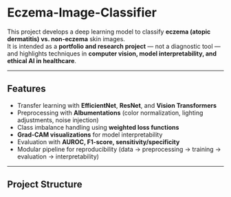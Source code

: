 # Eczema-Image-Classifier

This project develops a deep learning model to classify **eczema (atopic dermatitis) vs. non-eczema** skin images.  
It is intended as a **portfolio and research project** — not a diagnostic tool — and highlights techniques in **computer vision, model interpretability, and ethical AI in healthcare**.  

---

## Features
- Transfer learning with **EfficientNet**, **ResNet**, and **Vision Transformers**  
- Preprocessing with **Albumentations** (color normalization, lighting adjustments, noise injection)  
- Class imbalance handling using **weighted loss functions**  
- **Grad-CAM visualizations** for model interpretability  
- Evaluation with **AUROC, F1-score, sensitivity/specificity**  
- Modular pipeline for reproducibility (data → preprocessing → training → evaluation → interpretability)  

---

## Project Structure
